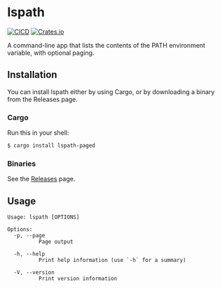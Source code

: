 # lspath

[![CICD](https://github.com/clementi/lspath/actions/workflows/ci.yml/badge.svg)](https://github.com/clementi/lspath/actions/workflows/ci.yml)
[![Crates.io](https://img.shields.io/crates/v/lspath-paged)](https://crates.io/crates/lspath-paged)

A command-line app that lists the contents of the PATH environment variable, with optional paging.

## Installation

You can install lspath either by using Cargo, or by downloading a binary from the Releases page.

### Cargo

Run this in your shell:

```sh
$ cargo install lspath-paged
```

### Binaries

See the [Releases](https://github.com/clementi/lspath/releases) page.

## Usage

```
Usage: lspath [OPTIONS]

Options:
  -p, --page
          Page output

  -h, --help
          Print help information (use `-h` for a summary)

  -V, --version
          Print version information
```
